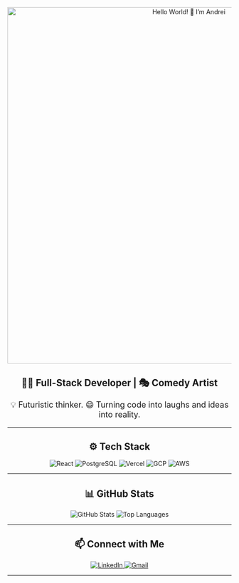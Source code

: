 <p align="center">
  <img src="https://i.postimg.cc/Yqx16c16/DALL-E-2025-02-25-22-46-39-A-futuristic-Git-Hub-profile-welcome-banner-with-a-sleek-minimalist-des.png" alt="Hello World! 👋 I’m Andrei" width="800">
</p>

<h2 align="center">👨‍💻 Full-Stack Developer | 🎭 Comedy Artist</h2>
<p align="center" style="font-size: 18px;">
  💡 Futuristic thinker.  
  😄 Turning code into laughs and ideas into reality.
</p>

---

<h2 align="center">⚙️ Tech Stack</h2>
<p align="center">
  <img src="https://img.shields.io/badge/React-20232A?style=for-the-badge&logo=react&logoColor=61DAFB" alt="React" />
  <img src="https://img.shields.io/badge/PostgreSQL-316192?style=for-the-badge&logo=postgresql&logoColor=white" alt="PostgreSQL" />
  <img src="https://img.shields.io/badge/Vercel-000000?style=for-the-badge&logo=vercel&logoColor=white" alt="Vercel" />
  <img src="https://img.shields.io/badge/GCP-4285F4?style=for-the-badge&logo=google-cloud&logoColor=white" alt="GCP" />
  <img src="https://img.shields.io/badge/AWS-232F3E?style=for-the-badge&logo=amazon-aws&logoColor=white" alt="AWS" />
</p>

---

<h2 align="center">📊 GitHub Stats</h2>
<p align="center">
  <img src="https://github-readme-stats.vercel.app/api?username=Buzzwavemed&show_icons=true&theme=tokyonight" alt="GitHub Stats" />
  <img src="https://github-readme-stats.vercel.app/api/top-langs/?username=Buzzwavemed&layout=compact&theme=tokyonight" alt="Top Languages" />
</p>

---

<h2 align="center">📫 Connect with Me</h2>
<p align="center">
  <a href="https://www.linkedin.com/in/YOUR_LINKEDIN/" target="_blank">
    <img src="https://img.shields.io/badge/LinkedIn-%230077B5.svg?style=for-the-badge&logo=linkedin&logoColor=white" alt="LinkedIn"/>
  </a>
  <a href="mailto:YOUR_EMAIL@gmail.com" target="_blank">
    <img src="https://img.shields.io/badge/Gmail-D14836?style=for-the-badge&logo=gmail&logoColor=white" alt="Gmail"/>
  </a>
</p>

---


